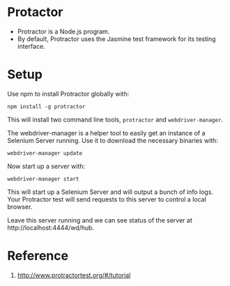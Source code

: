 # Protactor

 - Protractor is a Node.js program.
 - By default, Protractor uses the Jasmine test framework for its testing interface.


# Setup

Use npm to install Protractor globally with:

```npm install -g protractor```

This will install two command line tools, `protractor` and `webdriver-manager`.

The webdriver-manager is a helper tool to easily get an instance of a Selenium Server running. Use it to download the necessary binaries with:

```
webdriver-manager update
```

Now start up a server with:

```
webdriver-manager start
```

This will start up a Selenium Server and will output a bunch of info logs. Your Protractor test will send requests to this server to control a local browser.

Leave this server running and we can see status of the server at http://localhost:4444/wd/hub.


# Reference

1. http://www.protractortest.org/#/tutorial
